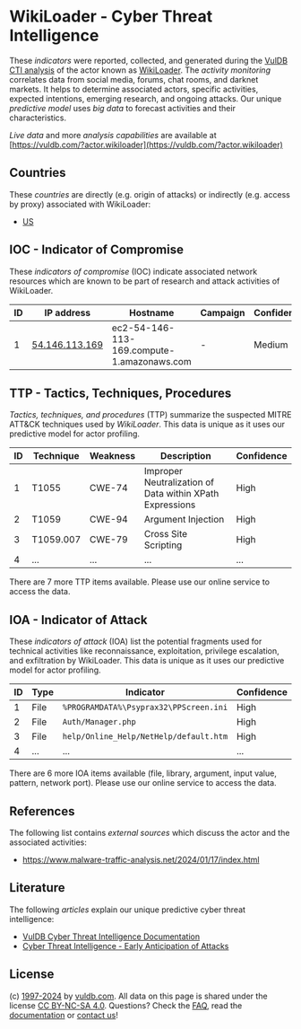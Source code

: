 # WikiLoader - Cyber Threat Intelligence

These _indicators_ were reported, collected, and generated during the [VulDB CTI analysis](https://vuldb.com/?kb.cti) of the actor known as [WikiLoader](https://vuldb.com/?actor.wikiloader). The _activity monitoring_ correlates data from social media, forums, chat rooms, and darknet markets. It helps to determine associated actors, specific activities, expected intentions, emerging research, and ongoing attacks. Our unique _predictive model_ uses _big data_ to forecast activities and their characteristics.

_Live data_ and more _analysis capabilities_ are available at [https://vuldb.com/?actor.wikiloader](https://vuldb.com/?actor.wikiloader)

## Countries

These _countries_ are directly (e.g. origin of attacks) or indirectly (e.g. access by proxy) associated with WikiLoader:

* [US](https://vuldb.com/?country.us)

## IOC - Indicator of Compromise

These _indicators of compromise_ (IOC) indicate associated network resources which are known to be part of research and attack activities of WikiLoader.

ID | IP address | Hostname | Campaign | Confidence
-- | ---------- | -------- | -------- | ----------
1 | [54.146.113.169](https://vuldb.com/?ip.54.146.113.169) | ec2-54-146-113-169.compute-1.amazonaws.com | - | Medium

## TTP - Tactics, Techniques, Procedures

_Tactics, techniques, and procedures_ (TTP) summarize the suspected MITRE ATT&CK techniques used by _WikiLoader_. This data is unique as it uses our predictive model for actor profiling.

ID | Technique | Weakness | Description | Confidence
-- | --------- | -------- | ----------- | ----------
1 | T1055 | CWE-74 | Improper Neutralization of Data within XPath Expressions | High
2 | T1059 | CWE-94 | Argument Injection | High
3 | T1059.007 | CWE-79 | Cross Site Scripting | High
4 | ... | ... | ... | ...

There are 7 more TTP items available. Please use our online service to access the data.

## IOA - Indicator of Attack

These _indicators of attack_ (IOA) list the potential fragments used for technical activities like reconnaissance, exploitation, privilege escalation, and exfiltration by WikiLoader. This data is unique as it uses our predictive model for actor profiling.

ID | Type | Indicator | Confidence
-- | ---- | --------- | ----------
1 | File | `%PROGRAMDATA%\Psyprax32\PPScreen.ini` | High
2 | File | `Auth/Manager.php` | High
3 | File | `help/Online_Help/NetHelp/default.htm` | High
4 | ... | ... | ...

There are 6 more IOA items available (file, library, argument, input value, pattern, network port). Please use our online service to access the data.

## References

The following list contains _external sources_ which discuss the actor and the associated activities:

* https://www.malware-traffic-analysis.net/2024/01/17/index.html

## Literature

The following _articles_ explain our unique predictive cyber threat intelligence:

* [VulDB Cyber Threat Intelligence Documentation](https://vuldb.com/?kb.cti)
* [Cyber Threat Intelligence - Early Anticipation of Attacks](https://www.scip.ch/en/?labs.20201022)

## License

(c) [1997-2024](https://vuldb.com/?kb.changelog) by [vuldb.com](https://vuldb.com/?kb.about). All data on this page is shared under the license [CC BY-NC-SA 4.0](https://creativecommons.org/licenses/by-nc-sa/4.0/). Questions? Check the [FAQ](https://vuldb.com/?kb.faq), read the [documentation](https://vuldb.com/?kb) or [contact us](https://vuldb.com/?contact)!
